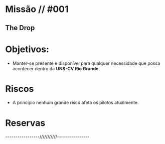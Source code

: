 # Missão // #001
## The Drop
# Objetivos:
- Manter-se presente e disponível para qualquer necessidade que possa acontecer dentro da **UNS-CV Rio Grande**.


# Riscos
- A princípio nenhum grande risco afeta os pilotos atualmente.

# Reservas
-----------------///////////----------------



